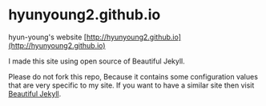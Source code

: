 # hyunyoung2.github.io

hyun-young's website [http://hyunyoung2.github.io](http://hyunyoung2.github.io)

I made this site using open source of Beautiful Jekyll.

Please do not fork this repo, Because it contains some configuration values that are very specific to my site. If you want to have a similar site then visit [Beautiful Jekyll](https://github.com/daattali/beautiful-jekyll).
